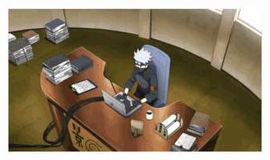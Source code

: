 
<p align="center">
  <img src="https://github.com/UrielMendozaG/UrielMendozaG/blob/main/kakashi.GIF" alt="animated" />
</p>

<!---
UrielMendozaG/UrielMendozaG is a ✨ special ✨ repository because its `README.md` (this file) appears on your GitHub profile.
You can click the Preview link to take a look at your changes.
--->
